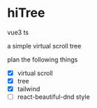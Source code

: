 # hiTree

vue3 ts 

a simple virtual scroll tree

plan the following things

* [x]  virtual scroll
* [x]  tree
* [x]  tailwind
* [ ]  react-beautiful-dnd style

